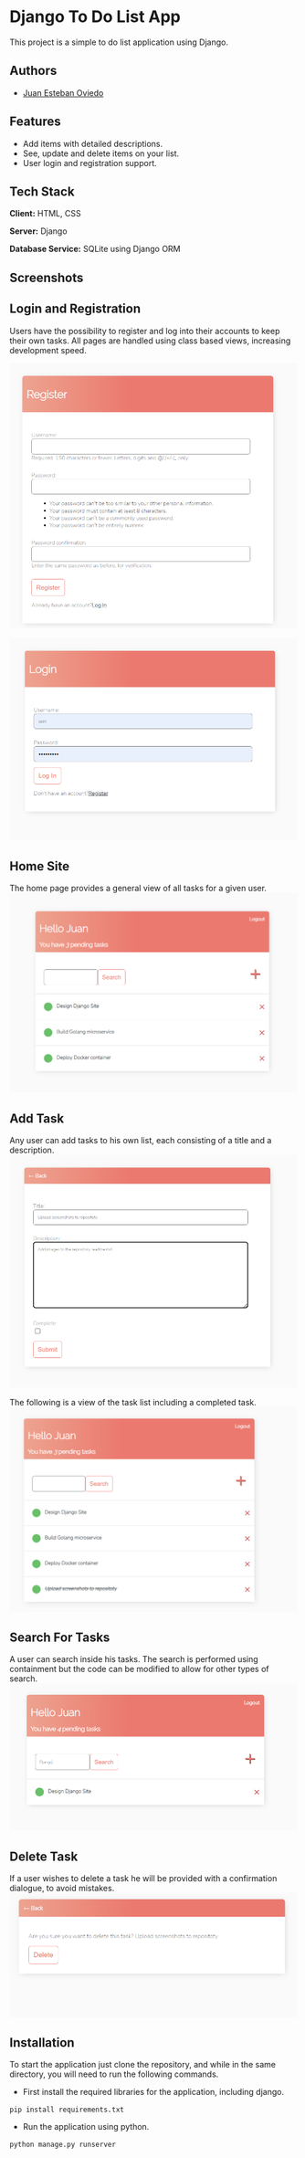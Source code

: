 
# Django To Do List App

This project is a simple to do list application using Django.


## Authors

- [Juan Esteban Oviedo](https://github.com/juanoviedog)

## Features

- Add items with detailed descriptions.
- See, update and delete items on your list.
- User login and registration support.


## Tech Stack

**Client:** HTML, CSS

**Server:** Django

**Database Service:** SQLite using Django ORM




## Screenshots

## Login and Registration

Users have the possibility to register and log into their accounts to keep their own tasks. All pages are handled using class based views, increasing development speed. 

![App Screenshot](https://raw.githubusercontent.com/juanoviedog/django-todo/main/Screenshots/RegisterSite.png)

![App Screenshot](https://raw.githubusercontent.com/juanoviedog/django-todo/main/Screenshots/Login.png)

## Home Site 
The home page provides a general view of all tasks for a given user. 
![App Screenshot](https://raw.githubusercontent.com/juanoviedog/django-todo/main/Screenshots/HomePage.png)

## Add Task 
Any user can add tasks to his own list, each consisting of a title and a description. 
![App Screenshot](https://raw.githubusercontent.com/juanoviedog/django-todo/main/Screenshots/AddTaskView.png)

The following is a view of the task list including a completed task.
![App Screenshot](https://raw.githubusercontent.com/juanoviedog/django-todo/main/Screenshots/CompletedTask.png)

## Search For Tasks
A user can search inside his tasks. The search is performed using containment but the code can be modified to allow for other types of search. 
![App Screenshot](https://raw.githubusercontent.com/juanoviedog/django-todo/main/Screenshots/SearchTasks.png)

## Delete Task 
If a user wishes to delete a task he will be provided with a confirmation dialogue, to avoid mistakes.
![App Screenshot](https://raw.githubusercontent.com/juanoviedog/django-todo/main/Screenshots/TaskDeleteConfirmation.png)

## Installation

To start the application just clone the repository, and while in the same directory, you will need to run the following commands.

- First install the required libraries for the application, including django.

```
pip install requirements.txt
```

- Run the application using python. 
```
python manage.py runserver
```
